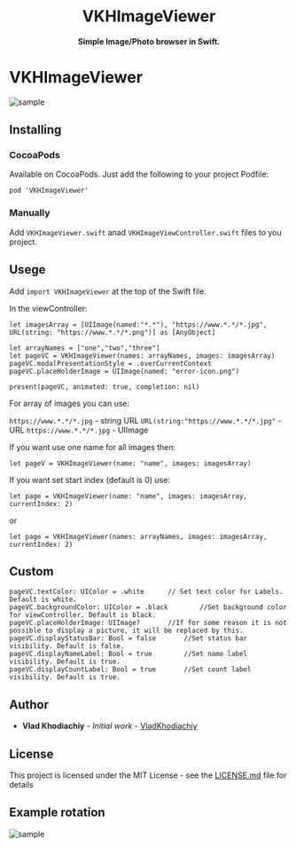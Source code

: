 <h1 align="center">VKHImageViewer</h1>
<H4 align="center"> Simple Image/Photo browser in Swift.</H4>


# VKHImageViewer

![sample](Screenshots/first_example.gif)

## Installing

### CocoaPods
Available on CocoaPods. Just add the following to your project Podfile:

```
pod 'VKHImageViewer'
```

### Manually

Add `VKHImageViewer.swift` anad `VKHImageViewController.swift` files to you project.

## Usege

Add `import VKHImageViewer` at the top of the Swift file.

In the viewController:
```
let imagesArray = [UIImage(named:"*.*"), "https://www.*.*/*.jpg", URL(string: "https://www.*.*/*.png")] as [AnyObject]

let arrayNames = ["one","two","three"]
let pageVC = VKHImageViewer(names: arrayNames, images: imagesArray)
pageVC.modalPresentationStyle = .overCurrentContext
pageVC.placeHolderImage = UIImage(named: "error-icon.png")

present(pageVC, animated: true, completion: nil)
```

For array of images you can use: 

`https://www.*.*/*.jpg` - string URL
`URL(string:"https://www.*.*/*.jpg"`  - URL
`https://www.*.*/*.jpg`  - UIImage


If you want use one name for all images then:
```
let pageV = VKHImageViewer(name: "name", images: imagesArray)

```

If you want set start index (default is 0) use: 
```
let page = VKHImageViewer(name: "name", images: imagesArray, currentIndex: 2)

```
or 

```
let page = VKHImageViewer(names: arrayNames, images: imagesArray, currentIndex: 2)

```

## Custom

```
pageVC.textColor: UIColor = .white      // Set text color for Labels. Default is white.
pageVC.backgroundColor: UIColor = .black        //Set background color for viewController. Default is black.
pageVC.placeHolderImage: UIImage?       //If for some reason it is not possible to display a picture, it will be replaced by this.
pageVC.displayStatusBar: Bool = false       //Set status bar visibility. Default is false.
pageVC.displayNameLabel: Bool = true        //Set name label visibility. Default is true.
pageVC.displayCountLabel: Bool = true       //Set count label visibility. Default is true.

```
## Author

* **Vlad Khodiachiy** - *Initial work* - [VladKhodiachiy](https://github.com/VladKhodiachiy)

## License

This project is licensed under the MIT License - see the [LICENSE.md](LICENSE.md) file for details


## Example rotation

![sample](Screenshots/second_example.gif)
